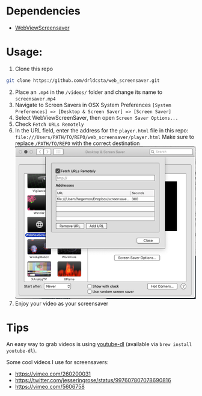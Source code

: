 # Dependencies
- [WebViewScreensaver](https://github.com/liquidx/webviewscreensaver) 

# Usage: 

1. Clone this repo
```sh
git clone https://github.com/drldcsta/web_screensaver.git

```
2. Place an `.mp4` in the `/videos/` folder and change its name to `screensaver.mp4`
3. Navigate to Screen Savers in  OSX System Preferences `[System Preferences] => [Desktop & Screen Saver] => [Screen Saver]` 
4. Select WebViewScreenSaver, then open `Screen Saver Options...`
5. Check `Fetch URLs Remotely`
6. In the URL field, enter the address for the `player.html` file in this repo: `file:///Users/PATH/TO/REPO/web_screensaver/player.html`
Make sure to replace `/PATH/TO/REPO` with the correct destination
![settings](/docs/settings_menu.png)
5. Enjoy your video as your screensaver

# Tips
An easy way to grab videos is using [youtube-dl](https://rg3.github.io/youtube-dl/) (available via `brew install youtube-dl`). 

Some cool videos I use for screensavers: 

 * https://vimeo.com/260200031
 * https://twitter.com/jesseringrose/status/997607807078690816
 * https://vimeo.com/5606758

